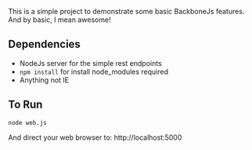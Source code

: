 
This is a simple project to demonstrate some basic BackboneJs features.  And by basic, I mean awesome!

Dependencies
------------

- NodeJs server for the simple rest endpoints
- `npm install` for install node_modules required
- Anything not IE

To Run
------

`node web.js`

And direct your web browser to:
http://localhost:5000